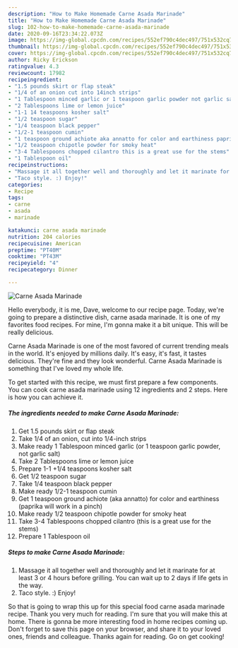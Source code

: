```yaml
---
description: "How to Make Homemade Carne Asada Marinade"
title: "How to Make Homemade Carne Asada Marinade"
slug: 102-how-to-make-homemade-carne-asada-marinade
date: 2020-09-16T23:34:22.073Z
image: https://img-global.cpcdn.com/recipes/552ef790c4dec497/751x532cq70/carne-asada-marinade-recipe-main-photo.jpg
thumbnail: https://img-global.cpcdn.com/recipes/552ef790c4dec497/751x532cq70/carne-asada-marinade-recipe-main-photo.jpg
cover: https://img-global.cpcdn.com/recipes/552ef790c4dec497/751x532cq70/carne-asada-marinade-recipe-main-photo.jpg
author: Ricky Erickson
ratingvalue: 4.3
reviewcount: 17982
recipeingredient:
- "1.5 pounds skirt or flap steak"
- "1/4 of an onion cut into 14inch strips"
- "1 Tablespoon minced garlic or 1 teaspoon garlic powder not garlic salt"
- "2 Tablespoons lime or lemon juice"
- "1-1 14 teaspoons kosher salt"
- "1/2 teaspoon sugar"
- "1/4 teaspoon black pepper"
- "1/2-1 teaspoon cumin"
- "1 teaspoon ground achiote aka annatto for color and earthiness paprika will work in a pinch"
- "1/2 teaspoon chipotle powder for smoky heat"
- "3-4 Tablespoons chopped cilantro this is a great use for the stems"
- "1 Tablespoon oil"
recipeinstructions:
- "Massage it all together well and thoroughly and let it marinate for at least 3 or 4 hours before grilling. You can wait up to 2 days if life gets in the way."
- "Taco style. :) Enjoy!"
categories:
- Recipe
tags:
- carne
- asada
- marinade

katakunci: carne asada marinade 
nutrition: 204 calories
recipecuisine: American
preptime: "PT40M"
cooktime: "PT43M"
recipeyield: "4"
recipecategory: Dinner

---
```



![Carne Asada Marinade](https://img-global.cpcdn.com/recipes/552ef790c4dec497/751x532cq70/carne-asada-marinade-recipe-main-photo.jpg)

Hello everybody, it is me, Dave, welcome to our recipe page. Today, we're going to prepare a distinctive dish, carne asada marinade. It is one of my favorites food recipes. For mine, I'm gonna make it a bit unique. This will be really delicious.



Carne Asada Marinade is one of the most favored of current trending meals in the world. It's enjoyed by millions daily. It's easy, it's fast, it tastes delicious. They're fine and they look wonderful. Carne Asada Marinade is something that I've loved my whole life.


To get started with this recipe, we must first prepare a few components. You can cook carne asada marinade using 12 ingredients and 2 steps. Here is how you can achieve it.

<!--inarticleads1-->

##### The ingredients needed to make Carne Asada Marinade:

1. Get 1.5 pounds skirt or flap steak
1. Take 1/4 of an onion, cut into 1/4-inch strips
1. Make ready 1 Tablespoon minced garlic (or 1 teaspoon garlic powder, not garlic salt)
1. Take 2 Tablespoons lime or lemon juice
1. Prepare 1-1 +1/4 teaspoons kosher salt
1. Get 1/2 teaspoon sugar
1. Take 1/4 teaspoon black pepper
1. Make ready 1/2-1 teaspoon cumin
1. Get 1 teaspoon ground achiote (aka annatto) for color and earthiness (paprika will work in a pinch)
1. Make ready 1/2 teaspoon chipotle powder for smoky heat
1. Take 3-4 Tablespoons chopped cilantro (this is a great use for the stems)
1. Prepare 1 Tablespoon oil




<!--inarticleads2-->

##### Steps to make Carne Asada Marinade:

1. Massage it all together well and thoroughly and let it marinate for at least 3 or 4 hours before grilling. You can wait up to 2 days if life gets in the way.
1. Taco style. :) Enjoy!




So that is going to wrap this up for this special food carne asada marinade recipe. Thank you very much for reading. I'm sure that you will make this at home. There is gonna be more interesting food in home recipes coming up. Don't forget to save this page on your browser, and share it to your loved ones, friends and colleague. Thanks again for reading. Go on get cooking!
